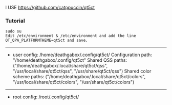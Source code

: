 I USE https://github.com/catppuccin/qt5ct

### Tutorial
```
sudo su
Edit /etc/environment & /etc/environment and add the line QT_QPA_PLATFORMTHEME=qt5ct and save.
```
---
- user config: /home/deathgabox/.config/qt5ct/
Configuration path: "/home/deathgabox/.config/qt5ct"
Shared QSS paths: ("/home/deathgabox/.local/share/qt5ct/qss", "/usr/local/share/qt5ct/qss", "/usr/share/qt5ct/qss")
Shared color scheme paths: ("/home/deathgabox/.local/share/qt5ct/colors", "/usr/local/share/qt5ct/colors", "/usr/share/qt5ct/colors")

---
- root config: /root/.config/qt5ct/
